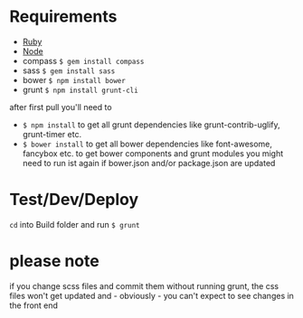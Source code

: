 # Requirements
* [Ruby](https://www.ruby-lang.org/)
* [Node](http://nodejs.org/)
* compass	`$ gem install compass`
* sass		`$ gem install sass`
* bower		`$ npm install bower`
* grunt		`$ npm install grunt-cli`

after first pull you'll need to 
* `$ npm install` to get all grunt dependencies like grunt-contrib-uglify, grunt-timer etc.
* `$ bower install` to get all bower dependencies like font-awesome, fancybox etc.
to get bower components and grunt modules
you might need to run ist again if bower.json and/or package.json are updated

# Test/Dev/Deploy
`cd` into Build folder and run `$ grunt`

# please note
if you change scss files and commit them without running grunt, the css files won't get updated and - obviously - you can't expect to see changes in the front end
